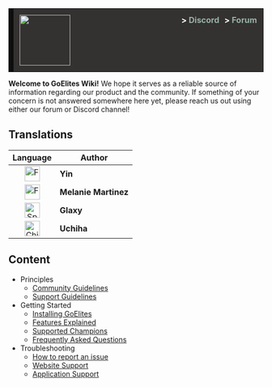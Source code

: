 <style>
.good_announcement {
    background-color: #343131;
	border: 1px solid #0f0e0e;
	border-left: 10px solid #0f0e0e;
	font-size: 16px;
	margin-bottom: 12px;
	text-align: left; 
	padding: 12px; 
	color: white;
}
a.header_link {
	display: inline;
	float: right;
	margin-left: 10px;
	font-size: 16px;
	font-weight: bold;
	text-decoration: none;
	color: #97b3a6;
}
a.header_link:hover {
	text-decoration:none;
	color: #fcfcfc;
}
a.header_link:visited {
	text-decoration:none;
}
a.header_link span {
	color: #fcfcfc;
}
</style>

<div class="good_announcement"> 
    <img src="https://s.put.re/hzytMBa.png" style="width: 100px;">
    <a class="header_link" href="https://goelites.net"><span>></span> Forum</a>
    <a class="header_link" href="https://discord.gg/m7RctYk"><span>></span> Discord</a>
</div>

**Welcome to GoElites Wiki!** We hope it serves as a reliable source of information regarding our product and the community. If something of your concern is not answered somewhere here yet, please reach us out using either our forum or Discord channel!

## Translations

| Language | Author |
|:--:|--|
| <a href="http://goeliteswiki.readthedocs.io/en/latest/"><img src="https://emojipedia-us.s3.amazonaws.com/thumbs/120/apple/118/flag-for-united-states_1f1fa-1f1f8.png" alt="French" style="width: 30px;"/></a> | **Yin** |
| <a href="http://goeliteswiki.readthedocs.io/fr/latest/"><img src="https://emojipedia-us.s3.amazonaws.com/thumbs/120/apple/118/flag-for-france_1f1eb-1f1f7.png" alt="French" style="width: 30px;"/></a> | **Melanie Martinez** |
| <a href="http://goeliteswiki.readthedocs.io/es/latest/"><img src="https://emojipedia-us.s3.amazonaws.com/thumbs/120/apple/118/flag-for-spain_1f1ea-1f1f8.png" alt="Spain" style="width: 30px;"/></a> | **Glaxy** |
| <a href="http://goeliteswiki.readthedocs.io/zh/latest/"><img src="https://emojipedia-us.s3.amazonaws.com/thumbs/120/apple/118/flag-for-china_1f1e8-1f1f3.png" alt="China" style="width: 30px;"/></a> | **Uchiha** |

## Content
- Principles
	- [Community Guidelines](CommunityPrinciples/CommunityGuidelines.md)
	- [Support Guidelines](CommunityPrinciples/SupportGuidelines.md)
- Getting Started
	- [Installing GoElites](GettingStarted/Installation.md)
	- [Features Explained](GettingStarted/Features.md)
	- [Supported Champions](GettingStarted/SupportedChampions.md)
	- [Frequently Asked Questions](GettingStarted/FrequentlyAskedQuestions.md)
- Troubleshooting
	- [How to report an issue](Troubleshooting/TroubleshootingReportGuide.md)
	- [Website Support](Troubleshooting/WebsiteTroubleshooting.md)
	- [Application Support](Troubleshooting/ApplicationTroubleshooting.md)

